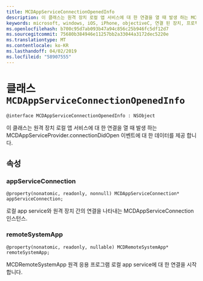 ```yaml
---
title: MCDAppServiceConnectionOpenedInfo
description: 이 클래스는 원격 장치 로컬 앱 서비스에 대 한 연결을 열 때 발생 하는 MCDAppServiceProvider.connectionDidOpen 이벤트에 대 한 데이터를 제공 합니다.
keywords: microsoft, windows, iOS, iPhone, objectiveC, 연결 된 장치, 프로젝트 로마
ms.openlocfilehash: b700c95d7ab093b47a94c856c25b946fc5df12d7
ms.sourcegitcommit: 75680b384946e11257bb2a33044a3172dec5220e
ms.translationtype: MT
ms.contentlocale: ko-KR
ms.lasthandoff: 04/02/2019
ms.locfileid: "58907555"
---
```

# <a name="class-mcdappserviceconnectionopenedinfo"></a>클래스 `MCDAppServiceConnectionOpenedInfo` 

```
@interface MCDAppServiceConnectionOpenedInfo : NSObject
```  

이 클래스는 원격 장치 로컬 앱 서비스에 대 한 연결을 열 때 발생 하는 MCDAppServiceProvider.connectionDidOpen 이벤트에 대 한 데이터를 제공 합니다.

## <a name="properties"></a>속성

### <a name="appserviceconnection"></a>appServiceConnection
`@property(nonatomic, readonly, nonnull) MCDAppServiceConnection* appServiceConnection;`

로컬 app service와 원격 장치 간의 연결을 나타내는 MCDAppServiceConnection 인스턴스.

### <a name="remotesystemapp"></a>remoteSystemApp
`@property(nonatomic, readonly, nullable) MCDRemoteSystemApp* remoteSystemApp;`

MCDRemoteSystemApp 원격 응용 프로그램 로컬 app service에 대 한 연결을 시작 합니다.